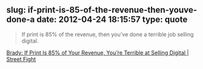 slug: if-print-is-85-of-the-revenue-then-youve-done-a
date: 2012-04-24 18:15:57
type: quote
---

> If print is 85% of the revenue, then you’ve done a terrible job selling digital.

[Brady: If Print Is 85% of Your Revenue, You’re Terrible at Selling Digital | Street Fight](http://streetfightmag.com/2012/03/13/brady-if-print-is-85-of-your-revenue-youre-terrible-at-selling-digital/)
